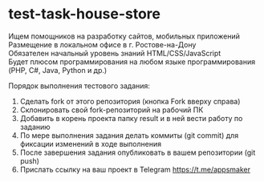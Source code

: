 # test-task-house-store
Ищем помощников на разработку сайтов, мобильных приложений<br/>
Размещение в локальном офисе в г. Ростове-на-Дону<br/>
Обязателен начальный уровень знаний HTML/CSS/JavaScript<br/>
Будет плюсом программирования на любом языке программирования (PHP, C#, Java, Python и др.)

Порядок выполнения тестового задания:
1. Сделать fork от этого репозитория (кнопка Fork вверху справа)
2. Склонировать свой fork-репозиторий на рабочий ПК
3. Добавить в корень проекта папку result и в ней вести работу по заданию
4. По мере выполнения задания делать коммиты (git commit) для фиксации изменений в ходе выполнения
5. После завершения задания опубликовать в вашем репозитории (git push)
6. Прислать ссылку на ваш проект в Telegram https://t.me/appsmaker
